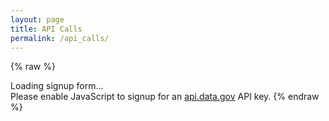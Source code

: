 ```yaml
---
layout: page
title: API Calls
permalink: /api_calls/
---
```



{% raw %}
<div id="apidatagov_signup">Loading signup form...</div>
<script type="text/javascript">

 <!-- https://api.data.gov/gsa/auctions?api_key={{api_key}}&format=JSON -->

 /* * * CONFIGURATION VARIABLES: EDIT BEFORE PASTING INTO YOUR WEBPAGE * * */
 var apiUmbrellaSignupOptions = {
   // Pick a short, unique name to identify your site, like 'gsa-auctions'
   // in this example.
   registrationSource: '3dpx_api',

   // Enter the API key you signed up for and specially configured for this
   // API key signup embed form.
   apiKey: 'dnxBeHGIXhCjPi9SesmB09I6n3GDYgWCuszutq0p',

   // Provide an example URL you want to show to users after they signup.
   // This can be any API endpoint on your server, and you can use the
   // special {{api_key}} variable to automatically substitute in the API
   // key the user just signed up for.
   exampleApiUrl: 'http://api.data.gov/nih/3dprint/model/1.0/model_single.json?model_id=000914&api_key={{api_key}}'
 };

 /* * * DON'T EDIT BELOW THIS LINE * * */
 (function() {
   var apiUmbrella = document.createElement('script'); apiUmbrella.type = 'text/javascript'; apiUmbrella.async = true;
   apiUmbrella.src = 'https://api.data.gov/static/javascripts/signup_embed.js';
   (document.getElementsByTagName('head')[0] || document.getElementsByTagName('body')[0]).appendChild(apiUmbrella);
 })();
</script>
<noscript>Please enable JavaScript to signup for an <a href="http://api.data.gov/">api.data.gov</a> API key.</noscript> 
{% endraw %}




